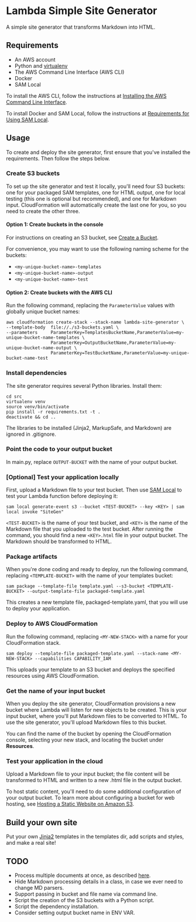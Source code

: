 # Lambda Simple Site Generator #

A simple site generator that transforms Markdown into HTML.

## Requirements ##

* An AWS account
* Python and [virtualenv](https://virtualenv.pypa.io/en/stable/)
* The AWS Command Line Interface (AWS CLI)
* Docker
* SAM Local

To install the AWS CLI, follow the instructions at [Installing the AWS Command Line Interface](http://docs.aws.amazon.com/cli/latest/userguide/installing.html).

To install Docker and SAM Local, follow the instructions at [Requirements for Using SAM Local](http://docs.aws.amazon.com/lambda/latest/dg/test-sam-local.html#sam-cli-requirements).

## Usage ##

To create and deploy the site generator, first ensure that you've installed the requirements. Then follow the steps below.

### Create S3 buckets ###

To set up the site generator and test it locally, you'll need four S3 buckets: one for your packaged SAM templates, one for HTML output, one for local testing (this one is optional but recommended), and one for Markdown input. CloudFormation will automatically create the last one for you, so you need to create the other three.

#### Option 1: Create buckets in the console ####

For instructions on creating an S3 bucket, see [Create a Bucket](http://docs.aws.amazon.com/AmazonS3/latest/gsg/CreatingABucket.html).

For convenience, you may want to use the following naming scheme for the buckets:

* `<my-unique-bucket-name>-templates`
* `<my-unique-bucket-name>-output`
* `<my-unique-bucket-name>-test`

#### Option 2: Create buckets with the AWS CLI ####

Run the following command, replacing the `ParameterValue` values with globally unique bucket names:

    aws cloudformation create-stack --stack-name lambda-site-generator \
    --template-body  file://./s3-buckets.yaml \
    --parameters     ParameterKey=TemplatesBucketName,ParameterValue=my-unique-bucket-name-templates \
                     ParameterKey=OutputBucketName,ParameterValue=my-unique-bucket-name-output \
                     ParameterKey=TestBucketName,ParameterValue=my-unique-bucket-name-test

### Install dependencies ###

The site generator requires several Python libraries. Install them:

    cd src
    virtualenv venv
    source venv/bin/activate
    pip install -r requirements.txt -t .
    deactivate && cd ..

The libraries to be installed (Jinja2, MarkupSafe, and Markdown) are ignored in .gitignore.

### Point the code to your output bucket ###

In main.py, replace `OUTPUT-BUCKET` with the name of your output bucket.

### [Optional] Test your application locally ###

First, upload a Markdown file to your test bucket. Then use [SAM Local](https://github.com/awslabs/aws-sam-local) to test your Lambda function before deploying it:

    sam local generate-event s3 --bucket <TEST-BUCKET> --key <KEY> | sam local invoke "SiteGen"

`<TEST-BUCKET>` is the name of your test bucket, and `<KEY>` is the name of the Markdown file that you uploaded to the test bucket. After running the command, you should find a new `<KEY>.html` file in your output bucket. The Markdown should be transformed to HTML.

### Package artifacts ###

When you're done coding and ready to deploy, run the following command, replacing `<TEMPLATE-BUCKET>` with the name of your templates bucket:

    sam package --template-file template.yaml --s3-bucket <TEMPLATE-BUCKET> --output-template-file packaged-template.yaml

This creates a new template file, packaged-template.yaml, that you will use to deploy your application.

### Deploy to AWS CloudFormation ###

Run the following command, replacing `<MY-NEW-STACK>` with a name for your CloudFormation stack.

    sam deploy --template-file packaged-template.yaml --stack-name <MY-NEW-STACK> --capabilities CAPABILITY_IAM

This uploads your template to an S3 bucket and deploys the specified resources using AWS CloudFormation.

### Get the name of your input bucket ###

When you deploy the site generator, CloudFormation provisions a new bucket where Lambda will listen for new objects to be created. This is your input bucket, where you'll put Markdown files to be converted to HTML. To use the site generator, you'll upload Markdown files to this bucket.

You can find the name of the bucket by opening the CloudFormation console, selecting your new stack, and locating the bucket under **Resources**.

### Test your application in the cloud ###

Upload a Markdown file to your input bucket; the file content will be transformed to HTML and written to a new .html file in the output bucket.

To host static content, you'll need to do some additional configuration of your output bucket. To learn more about configuring a bucket for web hosting, see [Hosting a Static Website on Amazon S3](http://docs.aws.amazon.com/AmazonS3/latest/dev/WebsiteHosting.html).

## Build your own site ##

Put your own [Jinja2](jinja.pocoo.org/docs/2.10/) templates in the templates dir, add scripts and styles, and make a real site!

## TODO ##
* Process multiple documents at once, as described [here](https://pythonhosted.org/Markdown/reference.html#the-details).
* Hide Markdown processing details in a class, in case we ever need to change MD parsers.
* Support passing in bucket and file name via command line.
* Script the creation of the S3 buckets with a Python script.
* Script the dependency installation.
* Consider setting output bucket name in ENV VAR.
